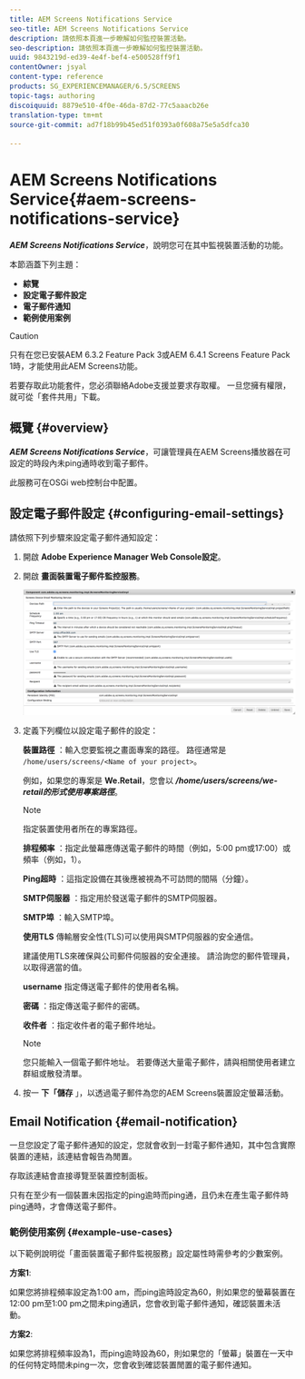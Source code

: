 ```yaml
---
title: AEM Screens Notifications Service
seo-title: AEM Screens Notifications Service
description: 請依照本頁進一步瞭解如何監控裝置活動。
seo-description: 請依照本頁進一步瞭解如何監控裝置活動。
uuid: 9843219d-ed39-4e4f-bef4-e500528ff9f1
contentOwner: jsyal
content-type: reference
products: SG_EXPERIENCEMANAGER/6.5/SCREENS
topic-tags: authoring
discoiquuid: 8879e510-4f0e-46da-87d2-77c5aaacb26e
translation-type: tm+mt
source-git-commit: ad7f18b99b45ed51f0393a0f608a75e5a5dfca30

---
```



# AEM Screens Notifications Service{#aem-screens-notifications-service}

<!--removed from metadata: admitteddomains: @adobe.com;@caesars.com-->

***AEM Screens Notifications Service***，說明您可在其中監視裝置活動的功能。

本節涵蓋下列主題：

* **綜覽**
* **設定電子郵件設定**
* **電子郵件通知**
* **範例使用案例**

>[!CAUTION]
>
>只有在您已安裝AEM 6.3.2 Feature Pack 3或AEM 6.4.1 Screens Feature Pack 1時，才能使用此AEM Screens功能。
>
>若要存取此功能套件，您必須聯絡Adobe支援並要求存取權。 一旦您擁有權限，就可從「套件共用」下載。

## 概覽 {#overview}

***AEM Screens Notifications Service***，可讓管理員在AEM Screens播放器在可設定的時段內未ping通時收到電子郵件。

此服務可在OSGi web控制台中配置。

## 設定電子郵件設定 {#configuring-email-settings}

請依照下列步驟來設定電子郵件通知設定：

1. 開啟 **Adobe Experience Manager Web Console設定**。
1. 開啟 **畫面裝置電子郵件監控服務**。

   ![screen_shot_2018-04-26at44602pm](assets/screen_shot_2018-04-26at44602pm.png)

1. 定義下列欄位以設定電子郵件的設定：

   **裝置路徑** ：輸入您要監視之畫面專案的路徑。 路徑通常是 `/home/users/screens/<Name of your project>`。

   例如，如果您的專案是 **We.Retail**，您會以 ***/home/users/screens/we-retail的形式使用專案路徑***。

   >[!NOTE]
   >
   >指定裝置使用者所在的專案路徑。

   **排程頻率** ：指定此螢幕應傳送電子郵件的時間（例如，5:00 pm或17:00）或頻率（例如，1）。

   **Ping超時** ：這指定設備在其後應被視為不可訪問的間隔（分鐘）。

   **SMTP伺服器** ：指定用於發送電子郵件的SMTP伺服器。

   **SMTP埠** ：輸入SMTP埠。

   **使用TLS** 傳輸層安全性(TLS)可以使用與SMTP伺服器的安全通信。

   建議使用TLS來確保與公司郵件伺服器的安全連接。 請洽詢您的郵件管理員，以取得適當的值。

   **username** 指定傳送電子郵件的使用者名稱。

   **密碼** ：指定傳送電子郵件的密碼。

   **收件者** ：指定收件者的電子郵件地址。

   >[!NOTE]
   >
   >您只能輸入一個電子郵件地址。 若要傳送大量電子郵件，請與相關使用者建立群組或散發清單。

1. 按一 **下「儲存** 」，以透過電子郵件為您的AEM Screens裝置設定螢幕活動。

## Email Notification {#email-notification}

一旦您設定了電子郵件通知的設定，您就會收到一封電子郵件通知，其中包含實際裝置的連結，該連結會報告為閒置。

存取該連結會直接導覽至裝置控制面板。

只有在至少有一個裝置未因指定的ping逾時而ping通，且仍未在產生電子郵件時ping通時，才會傳送電子郵件。

### 範例使用案例 {#example-use-cases}

以下範例說明從「畫面裝置電子郵件監視服務」設定屬性時需參考的少數案例。

**方案1**:

如果您將排程頻率設定為1:00 am，而ping逾時設定為60，則如果您的螢幕裝置在12:00 pm至1:00 pm之間未ping通訊，您會收到電子郵件通知，確認裝置未活動。

**方案2**:

如果您將排程頻率設為1，而ping逾時設為60，則如果您的「螢幕」裝置在一天中的任何特定時間未ping一次，您會收到確認裝置閒置的電子郵件通知。
